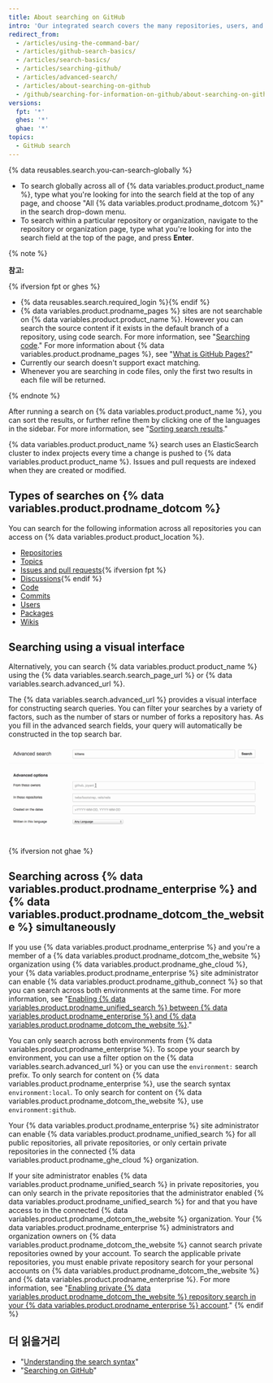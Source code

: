 ```yaml
---
title: About searching on GitHub
intro: 'Our integrated search covers the many repositories, users, and lines of code on {% data variables.product.product_name %}.'
redirect_from:
  - /articles/using-the-command-bar/
  - /articles/github-search-basics/
  - /articles/search-basics/
  - /articles/searching-github/
  - /articles/advanced-search/
  - /articles/about-searching-on-github
  - /github/searching-for-information-on-github/about-searching-on-github
versions:
  fpt: '*'
  ghes: '*'
  ghae: '*'
topics:
  - GitHub search
---
```


{% data reusables.search.you-can-search-globally %}

- To search globally across all of {% data variables.product.product_name %}, type what you're looking for into the search field at the top of any page, and choose "All {% data variables.product.prodname_dotcom %}" in the search drop-down menu.
- To search within a particular repository or organization, navigate to the repository or organization page, type what you're looking for into the search field at the top of the page, and press **Enter**.

{% note %}

**참고:**

{% ifversion fpt or ghes %}
- {% data reusables.search.required_login %}{% endif %}
- {% data variables.product.prodname_pages %} sites are not searchable on {% data variables.product.product_name %}. However you can search the source content if it exists in the default branch of a repository, using code search. For more information, see "[Searching code](/articles/searching-code)." For more information about {% data variables.product.prodname_pages %}, see "[What is GitHub Pages?](/articles/what-is-github-pages/)"
- Currently our search doesn't support exact matching.
- Whenever you are searching in code files, only the first two results in each file will be returned.

{% endnote %}

After running a search on {% data variables.product.product_name %}, you can sort the results, or further refine them by clicking one of the languages in the sidebar. For more information, see "[Sorting search results](/articles/sorting-search-results)."

{% data variables.product.product_name %} search uses an ElasticSearch cluster to index projects every time a change is pushed to {% data variables.product.product_name %}. Issues and pull requests are indexed when they are created or modified.

## Types of searches on {% data variables.product.prodname_dotcom %}

You can search for the following information across all repositories you can access on {% data variables.product.product_location %}.

- [Repositories](/articles/searching-for-repositories)
- [Topics](/articles/searching-topics)
- [Issues and pull requests](/articles/searching-issues-and-pull-requests){% ifversion fpt %}
- [Discussions](/github/searching-for-information-on-github/searching-discussions){% endif %}
- [Code](/articles/searching-code)
- [Commits](/articles/searching-commits)
- [Users](/articles/searching-users)
- [Packages](/github/searching-for-information-on-github/searching-for-packages)
- [Wikis](/articles/searching-wikis)

## Searching using a visual interface

Alternatively, you can search {% data variables.product.product_name %} using the {% data variables.search.search_page_url %} or {% data variables.search.advanced_url %}.

The {% data variables.search.advanced_url %} provides a visual interface for constructing search queries. You can filter your searches by a variety of factors, such as the number of stars or number of forks a repository has. As you fill in the advanced search fields, your query will automatically be constructed in the top search bar.

![Advanced Search](/assets/images/help/search/advanced_search_demo.gif)

{% ifversion not ghae %}
## Searching across {% data variables.product.prodname_enterprise %} and {% data variables.product.prodname_dotcom_the_website %} simultaneously

If you use {% data variables.product.prodname_enterprise %} and you're a member of a {% data variables.product.prodname_dotcom_the_website %} organization using {% data variables.product.prodname_ghe_cloud %}, your {% data variables.product.prodname_enterprise %} site administrator can enable {% data variables.product.prodname_github_connect %} so that you can search across both environments at the same time. For more information, see "[Enabling {% data variables.product.prodname_unified_search %} between {% data variables.product.prodname_enterprise %} and {% data variables.product.prodname_dotcom_the_website %}](/enterprise/admin/guides/developer-workflow/enabling-unified-search-between-github-enterprise-server-and-github-com)."

You can only search across both environments from {% data variables.product.prodname_enterprise %}. To scope your search by environment, you can use a filter option on the {% data variables.search.advanced_url %} or you can use the `environment:` search prefix. To only search for content on {% data variables.product.prodname_enterprise %}, use the search syntax `environment:local`. To only search for content on {% data variables.product.prodname_dotcom_the_website %}, use `environment:github`.

Your {% data variables.product.prodname_enterprise %} site administrator can enable {% data variables.product.prodname_unified_search %} for all public repositories, all private repositories, or only certain private repositories in the connected {% data variables.product.prodname_ghe_cloud %} organization.

If your site administrator enables {% data variables.product.prodname_unified_search %} in private repositories, you can only search in the private repositories that the administrator enabled {% data variables.product.prodname_unified_search %} for and that you have access to in the connected {% data variables.product.prodname_dotcom_the_website %} organization. Your {% data variables.product.prodname_enterprise %} administrators and organization owners on {% data variables.product.prodname_dotcom_the_website %} cannot search private repositories owned by your account. To search the applicable private repositories, you must enable private repository search for your personal accounts on {% data variables.product.prodname_dotcom_the_website %} and {% data variables.product.prodname_enterprise %}. For more information, see "[Enabling private {% data variables.product.prodname_dotcom_the_website %} repository search in your {% data variables.product.prodname_enterprise %} account](/articles/enabling-private-github-com-repository-search-in-your-github-enterprise-server-account)."
{% endif %}

## 더 읽을거리

- "[Understanding the search syntax](/articles/understanding-the-search-syntax)"
- "[Searching on GitHub](/articles/searching-on-github)"
